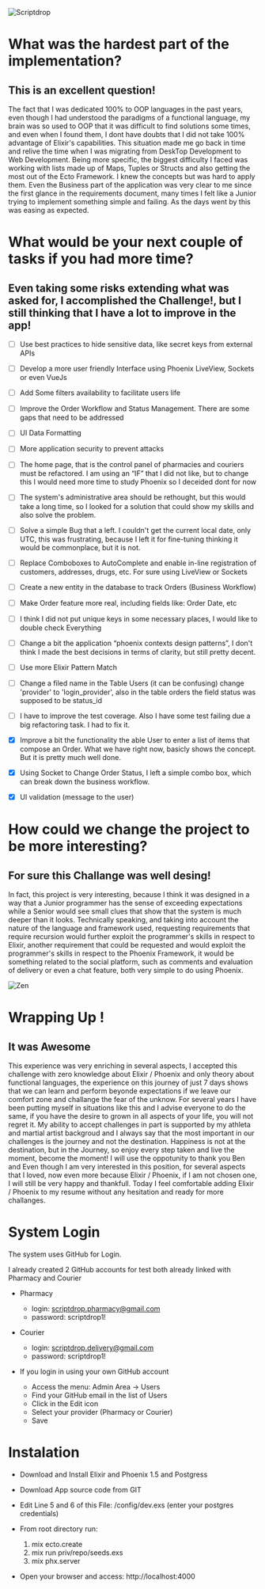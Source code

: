 ![Scriptdrop](https://cdn.filepicker.io/api/file/DcyeWRHZTRSIKVeIXJ3l)

# What was the hardest part of the implementation?
## This is an excellent question!

The fact that I was dedicated 100% to OOP languages in the past years, even though I had understood the paradigms of a functional language, 
my brain was so used to OOP that it was difficult to find solutions some times, and even when I found them, I dont have doubts that I did not 
take 100% advantage of Elixir's capabilities. This situation made me go back in time and relive the time when I was migrating from DeskTop 
Development to Web Development. Being more specific, the biggest difficulty I faced was working with lists made up of Maps, Tuples or Structs 
and also getting the most out of the Ecto Framework. I knew the concepts but was hard to apply them.
Even the Business part of the application was very clear to me since the first glance in the requirements document, many times I felt like a 
Junior trying to implement something simple and failing. As the days went by this was easing as expected.
 
# What would be your next couple of tasks if you had more time?
## Even taking some risks extending what was asked for, I accomplished the Challenge!, but I still thinking that I have a lot to improve in the app!

- [ ] Use best practices to hide sensitive data, like secret keys from external APIs

- [ ] Develop a more user friendly Interface using Phoenix LiveView, Sockets or even VueJs

- [ ] Add Some filters availability to facilitate users life

- [ ] Improve the Order Workflow and Status Management. There are some gaps that need to be addressed

- [ ] UI Data Formatting

- [ ] More application security to prevent attacks

- [ ] The home page, that is the control panel of pharmacies and couriers must be refactored.   I am using an “IF” that I did not like, but to change this I would need more time to study Phoenix so I deceided dont for now

- [ ] The system's administrative area should be rethought, but this would take a long time, so I looked for a solution that could show my skills and also solve the problem.

- [ ] Solve a simple Bug that a left. I couldn't get the current local date, only UTC, this was frustrating, because I left it for fine-tuning thinking it would be commonplace, but it is not.

- [ ] Replace Comboboxes to AutoComplete and enable in-line registration of customers, addresses, drugs, etc. For sure using LiveView or Sockets

- [ ] Create a new entity in the database to track Orders (Business Workflow)

- [ ] Make Order feature more real, including fields like: Order Date, etc 

- [ ] I think I did not put unique keys in some necessary places, I would like to double check Everything

- [ ] Change a bit the application  “phoenix contexts design patterns”, I don't think I made the best decisions in terms of clarity, but still pretty decent.

- [ ] Use more Elixir Pattern Match

- [ ] Change a filed name in the Table Users (it can be confusing) change 'provider' to 'login_provider', also in the table orders the field status was supposed to be status_id

- [ ] I have to improve the test coverage. Also I have some test failing due a big refactoring task. I had to fix it.

- [x] Improve a bit the functionality the able User to enter a list of items that compose an Order. What we have right now, basicly shows the concept. But it is pretty much well done.

- [x] Using Socket to Change Order Status, I left a simple combo box, which can break down the business workflow.

- [x] UI validation (message to the user)


# How could we change the project to be more interesting?
## For sure this Challange was well desing!

In fact, this project is very interesting, because I think it was designed in a way that a Junior programmer has the sense of exceeding expectations 
while a Senior would see small clues that show that the system is much deeper than it looks.
Technically speaking, and taking into account the nature of the language and framework used, requesting requirements that require recursion would 
further exploit the programmer's skills in respect to Elixir, another requirement that could be requested and would exploit the programmer's skills in 
respect to the Phoenix Framework, it would be something related to the social platform, such as comments and evaluation of delivery or even a chat feature, 
both very simple to do using Phoenix.

![Zen](https://www.srtc.org/wp-content/uploads/2018/12/meditation-class-fremantle1-e1454334609459-1080x587.png)


# Wrapping Up !
## It was Awesome

This experience was very enriching in several aspects, I accepted this challenge with zero knowledge about Elixir / Phoenix and only theory about 
functional languages, the experience on this journey of just 7 days shows that we can learn and perform beyonde expectations if we leave our comfort zone
and challange the fear of the unknow. For several years I have been putting myself in situations like this and I advise everyone to do the same, if you
have the desire to grown in all aspects of your life, you will not regret it. My ability to accept challenges in part is supported by my athleta and 
martial artist backgroud and I always say that the most important in our challenges is the journey and not the destination. 
Happiness is not at the destination, but in the Journey, so enjoy every step taken and live the moment, become the moment! 
I will use the oppotunity to thank you Ben and Even though I am very interested in this position, for several aspects that I loved, now even more because
Elixir / Phoenix, if I am not chosen one, I will still be very happy and thankfull. Today I feel comfortable adding Elixir / Phoenix to my resume without any hesitation
and ready for more challanges.


# System Login
The system uses GitHub for Login. 

I already created 2 GitHub accounts for test both already linked with Pharmacy and Courier

* Pharmacy
  - login: scriptdrop.pharmacy@gmail.com
  - password: scriptdrop1!

* Courier
  - login: scriptdrop.delivery@gmail.com
  - password: scriptdrop1!

* If you login in using your own GitHub account
  - Access the menu: Admin Area -> Users
  - Find your GitHub email in the list of Users
  - Click in the Edit icon
  - Select your provider (Pharmacy or Courier)
  - Save

# Instalation

* Download and Install Elixir and Phoenix 1.5 and Postgress

* Download App source code from GIT

* Edit Line 5 and 6 of this File: /config/dev.exs (enter your postgres credentials)

* From root directory run:
  1. mix ecto.create
  2. mix run priv/repo/seeds.exs 
  3. mix phx.server

* Open your browser and access: http://localhost:4000